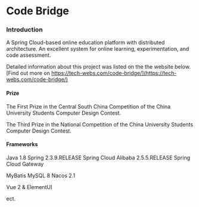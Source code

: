 # Code Bridge

### Introduction
A Spring Cloud-based online education platform with distributed architecture. An excellent system for online learning, experimentation, and code assessment.

Detailed information about this project was listed on the the website below. 
[Find out more on https://tech-webs.com/code-bridge/](https://tech-webs.com/code-bridge/) 

#### Prize
The First Prize in the Central South China Competition of the China University Students Computer Design Contest.

The Third Prize in the National Competition of the China University Students Computer Design Contest.

#### Frameworks
Java 1.8 Spring 2.3.9.RELEASE Spring Cloud Alibaba 2.5.5.RELEASE Spring Cloud Gateway

MyBatis MySQL 8 Nacos 2.1

Vue 2 & ElementUI

ect.
